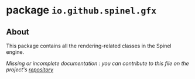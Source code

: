 # package `io.github.spinel.gfx`

## About

This package contains all the rendering-related classes in the Spinel engine.

_Missing or incomplete documentation : you can contribute to this file on the project's [repository](https://github.com/l3alr0g/Spinel)_

